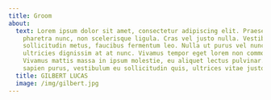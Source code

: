 ```yaml
---
title: Groom
about:
  text: Lorem ipsum dolor sit amet, consectetur adipiscing elit. Praesent sit amet
    pharetra nunc, non scelerisque ligula. Cras vel justo nulla. Vestibulum a
    sollicitudin metus, faucibus fermentum leo. Nulla ut purus vel nunc
    ultricies dignissim at at nunc. Vivamus tempor eget lorem non commodo.
    Vivamus mattis massa in ipsum molestie, eu aliquet lectus pulvinar. Etiam
    sapien purus, vestibulum eu sollicitudin quis, ultrices vitae justo.
  title: GILBERT LUCAS
  image: /img/gilbert.jpg
---
```

